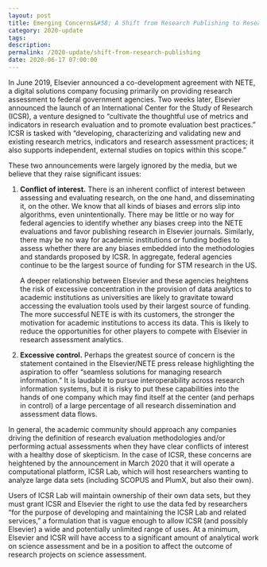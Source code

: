 ```yaml
---
layout: post
title: Emerging Concerns&#58; A Shift from Research Publishing to Research Assessment
category: 2020-update
tags: 
description:
permalink: /2020-update/shift-from-research-publishing
date: 2020-06-17 07:00:00
---
```


In June 2019, Elsevier announced a co-development agreement with NETE, a digital solutions company focusing primarily on providing research assessment to federal government agencies. Two weeks later, Elsevier announced the launch of an International Center for the Study of Research (ICSR), a venture designed to “cultivate the thoughtful use of metrics and indicators in research evaluation and to promote evaluation best practices.” ICSR is tasked with “developing, characterizing and validating new and existing research metrics, indicators and research assessment practices; it also supports independent, external studies on topics within this scope.”

These two announcements were largely ignored by the media, but we believe that they raise significant issues:

1. **Conflict of interest.** There is an inherent conflict of interest between assessing and evaluating research, on the one hand, and disseminating it, on the other. We know that all kinds of biases and errors slip into algorithms, even unintentionally. There may be little or no way for federal agencies to identify whether any biases creep into the NETE evaluations and favor publishing research in Elsevier journals. Similarly, there may be no way for academic institutions or funding bodies to assess whether there are any biases embedded into the methodologies and standards proposed by ICSR. In aggregate, federal agencies continue to be the largest source of funding for STM research in the US.   

   A deeper relationship between Elsevier and these agencies heightens the risk of excessive concentration in the provision of data analytics to academic institutions as universities are likely to gravitate toward accessing the evaluation tools used by their largest source of funding. The more successful NETE is with its customers, the stronger the motivation for academic institutions to access its data. This is likely to reduce the opportunities for other players to compete with Elsevier in research assessment analytics.

2. **Excessive control.** Perhaps the greatest source of concern is the statement contained in the Elsevier/NETE press release highlighting the aspiration to offer “seamless solutions for managing research information.” It is laudable to pursue interoperability across research information systems, but it is risky to put these capabilities into the hands of one company which may find itself at the center (and perhaps in control) of a large percentage of all research dissemination and assessment data flows.

In general, the academic community should approach any companies driving the definition of research evaluation methodologies and/or performing actual assessments when they have clear conflicts of interest with a healthy dose of skepticism. In the case of ICSR, these concerns are heightened by the announcement in March 2020 that it will operate a computational platform, ICSR Lab, which will host researchers wanting to analyze large data sets (including SCOPUS and PlumX, but also their own). 

Users of ICSR Lab will maintain ownership of their own data sets, but they must grant ICSR and Elsevier the right to use the data fed by researchers “for the purpose of developing and maintaining the ICSR Lab and related services,” a formulation that is vague enough to allow ICSR (and possibly Elsevier) a wide and potentially unlimited range of uses. At a minimum, Elsevier and ICSR will have access to a significant amount of analytical work on science assessment and be in a position to affect the outcome of research projects on science assessment.
